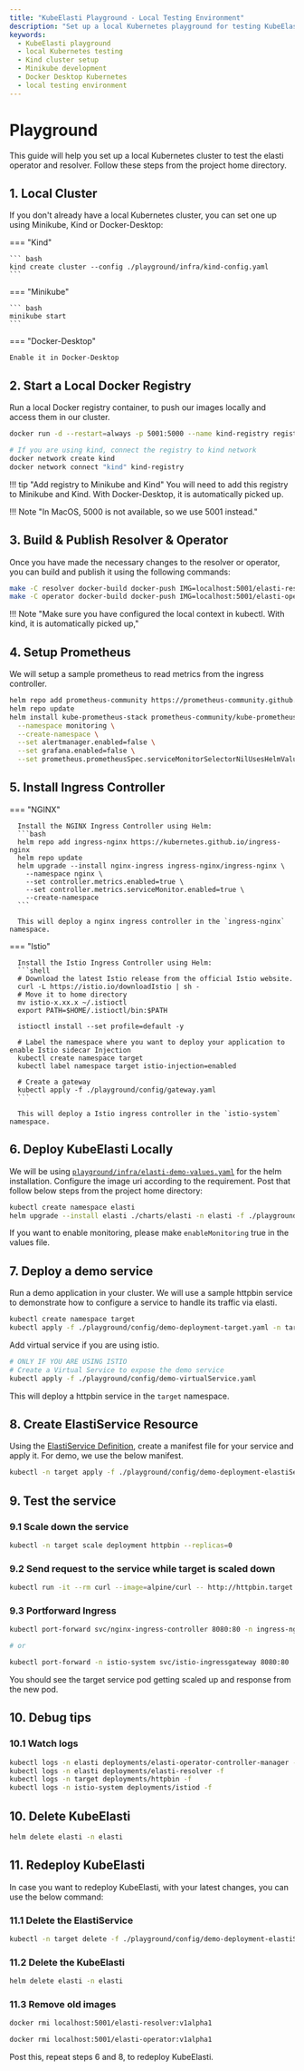 ```yaml
---
title: "KubeElasti Playground - Local Testing Environment"
description: "Set up a local Kubernetes playground for testing KubeElasti. Learn how to use Kind, Minikube, or Docker Desktop for local development and testing."
keywords:
  - KubeElasti playground
  - local Kubernetes testing
  - Kind cluster setup
  - Minikube development
  - Docker Desktop Kubernetes
  - local testing environment
---
```


# Playground

This guide will help you set up a local Kubernetes cluster to test the elasti operator and resolver. Follow these steps from the project home directory.

## 1. Local Cluster

If you don't already have a local Kubernetes cluster, you can set one up using Minikube, Kind or Docker-Desktop:

=== "Kind"

    ``` bash
    kind create cluster --config ./playground/infra/kind-config.yaml
    ```

=== "Minikube"

    ``` bash
    minikube start
    ```

=== "Docker-Desktop"

    Enable it in Docker-Desktop

## 2. Start a Local Docker Registry

Run a local Docker registry container, to push our images locally and access them in our cluster.

``` bash
docker run -d --restart=always -p 5001:5000 --name kind-registry registry:2;

# If you are using kind, connect the registry to kind network
docker network create kind
docker network connect "kind" kind-registry
```

!!! tip "Add registry to Minikube and Kind"
    You will need to add this registry to Minikube and Kind. With Docker-Desktop, it is automatically picked up.

!!! Note "In MacOS, 5000 is not available, so we use 5001 instead."


## 3. Build & Publish Resolver & Operator

Once you have made the necessary changes to the resolver or operator, you can build and publish it using the following commands:

```bash
make -C resolver docker-build docker-push IMG=localhost:5001/elasti-resolver:v1alpha1
make -C operator docker-build docker-push IMG=localhost:5001/elasti-operator:v1alpha1
```

!!! Note "Make sure you have configured the local context in kubectl. With kind, it is automatically picked up,"

## 4. Setup Prometheus

We will setup a sample prometheus to read metrics from the ingress controller.

```bash
helm repo add prometheus-community https://prometheus-community.github.io/helm-charts
helm repo update
helm install kube-prometheus-stack prometheus-community/kube-prometheus-stack \
  --namespace monitoring \
  --create-namespace \
  --set alertmanager.enabled=false \
  --set grafana.enabled=false \
  --set prometheus.prometheusSpec.serviceMonitorSelectorNilUsesHelmValues=false
```

## 5. Install Ingress Controller

=== "NGINX"

      Install the NGINX Ingress Controller using Helm:
      ```bash
      helm repo add ingress-nginx https://kubernetes.github.io/ingress-nginx
      helm repo update
      helm upgrade --install nginx-ingress ingress-nginx/ingress-nginx \
        --namespace nginx \
        --set controller.metrics.enabled=true \
        --set controller.metrics.serviceMonitor.enabled=true \
        --create-namespace
      ```

      This will deploy a nginx ingress controller in the `ingress-nginx` namespace.

=== "Istio"

      Install the Istio Ingress Controller using Helm:
      ```shell
      # Download the latest Istio release from the official Istio website.
      curl -L https://istio.io/downloadIstio | sh -
      # Move it to home directory
      mv istio-x.xx.x ~/.istioctl
      export PATH=$HOME/.istioctl/bin:$PATH

      istioctl install --set profile=default -y

      # Label the namespace where you want to deploy your application to enable Istio sidecar Injection
      kubectl create namespace target
      kubectl label namespace target istio-injection=enabled

      # Create a gateway
      kubectl apply -f ./playground/config/gateway.yaml
      ```

      This will deploy a Istio ingress controller in the `istio-system` namespace.

## 6. Deploy KubeElasti Locally

We will be using [`playground/infra/elasti-demo-values.yaml`](https://github.com/truefoundry/KubeElasti/blob/main/playground/infra/elasti-demo-values.yaml) for the helm installation. Configure the image uri according to the requirement. Post that follow below steps from the project home directory:

```bash
kubectl create namespace elasti
helm upgrade --install elasti ./charts/elasti -n elasti -f ./playground/infra/elasti-demo-values.yaml
```

If you want to enable monitoring, please make `enableMonitoring` true in the values file.

## 7. Deploy a demo service

Run a demo application in your cluster. We will use a sample httpbin service to demonstrate how to configure a service to handle its traffic via elasti.

```bash
kubectl create namespace target
kubectl apply -f ./playground/config/demo-deployment-target.yaml -n target
```

Add virtual service if you are using istio.

```bash
# ONLY IF YOU ARE USING ISTIO
# Create a Virtual Service to expose the demo service
kubectl apply -f ./playground/config/demo-virtualService.yaml
```

This will deploy a httpbin service in the `target` namespace.

## 8. Create ElastiService Resource

Using the [ElastiService Definition](/src/gs-configure-elastiservice/), create a manifest file for your service and apply it. For demo, we use the below manifest.

```bash
kubectl -n target apply -f ./playground/config/demo-deployment-elastiService.yaml
```


## 9. Test the service

### 9.1 Scale down the service

```bash
kubectl -n target scale deployment httpbin --replicas=0
```

### 9.2 Send request to the service while target is scaled down

```bash
kubectl run -it --rm curl --image=alpine/curl -- http://httpbin.target.svc.cluster.local/headers
```

### 9.3 Portforward Ingress

```bash
kubectl port-forward svc/nginx-ingress-controller 8080:80 -n ingress-nginx

# or 

kubectl port-forward -n istio-system svc/istio-ingressgateway 8080:80
```

You should see the target service pod getting scaled up and response from the new pod.

## 10. Debug tips

### 10.1 Watch logs

```bash
kubectl logs -n elasti deployments/elasti-operator-controller-manager -f
kubectl logs -n elasti deployments/elasti-resolver -f
kubectl logs -n target deployments/httpbin -f
kubectl logs -n istio-system deployments/istiod -f
```

## 10. Delete KubeElasti

```bash
helm delete elasti -n elasti
```

## 11. Redeploy KubeElasti

In case you want to redeploy KubeElasti, with your latest changes, you can use the below command:

### 11.1 Delete the ElastiService
```bash
kubectl -n target delete -f ./playground/config/demo-deployment-elastiService.yaml
```

### 11.2 Delete the KubeElasti
```bash
helm delete elasti -n elasti
```

### 11.3 Remove old images
```bash
docker rmi localhost:5001/elasti-resolver:v1alpha1

docker rmi localhost:5001/elasti-operator:v1alpha1
```

Post this, repeat steps 6 and 8, to redeploy KubeElasti.
